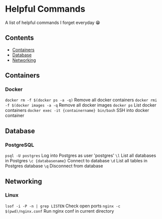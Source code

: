 # Helpful Commands
A list of helpful commands I forget everyday 😁

## Contents
+ [Containers](#Containers)
+ [Database](#Database)
+ [Networking](#Networking)

## Containers
### Docker
`docker rm -f $(docker ps -a -q)` Remove all docker containers
`docker rmi -f $(docker images -a -q` Remove all docker images
`docker ps` List docker containers
`docker exec -it {containername} bin/bash` SSH into docker container

## Database
### PostgreSQL
`psql -U postgres` Log into Postgres as user 'postgres'
`\l` List all databases in Postgres
`\c {databasename}` Connect to database
`\d` List all tables in Postgres database
`\q` Disconnect from database

## Networking
### Linux
`lsof -i -P -n | grep LISTEN` Check open ports
`nginx -c $(pwd)/nginx.conf` Run nginx conf in current directory
 
